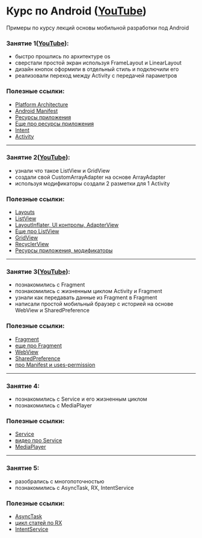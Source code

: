 # Курс по Android ([YouTube](https://www.youtube.com/playlist?list=PLPkT3QbnwgTFUpuRLNPlYyzPyrYhFVwRR))
Примеры по курсу лекций основы мобильной разработки под Android
### Занятие 1([YouTube](https://youtu.be/PZPwygd6ALM)):
- быстро прошлись по архитектуре os
- сверстали простой экран используя FrameLayout и LinearLayout
- дизайн кнопок оформили в отдельный стиль и подключили его
- реализовали переход между Activity с передачей параметров

### Полезные ссылки:
 * [Platform Architecture](https://developer.android.com/guide/platform/index.html)
 * [Android Manifest](http://developer.alexanderklimov.ru/android/theory/AndroidManifestXML.php)
 * [Ресурсы приложения](https://developer.android.com/guide/topics/resources/accessing-resources.html?hl=ru)
 * [Еще про ресурсы приложения](http://developer.alexanderklimov.ru/android/theory/resources.php)
 * [Intent](http://developer.alexanderklimov.ru/android/theory/intent.php)
 * [Activity](http://developer.alexanderklimov.ru/android/theory/activity-theory.php)
  
---
### Занятие 2([YouTube](https://youtu.be/tdYlvGiOuy0)):
- узнали что такое ListView и GridView
- создали свой CustomArrayAdapter на основе ArrayAdapter
- используя модификаторы создали 2 разметки для 1 Activity

### Полезные ссылки:
 * [Layouts](https://developer.android.com/guide/topics/ui/declaring-layout.html)
 * [ListView](http://developer.alexanderklimov.ru/android/views/listview.php)
 * [LayoutInflater, UI контролы, AdapterView](https://youtu.be/K9UIT55WP1g?list=PLufI-p7bsMuRbTCnsoLrN6rWDl8MQ_TMM)
 * [Еще про ListView](https://habrahabr.ru/post/133575/)
 * [GridView](http://developer.alexanderklimov.ru/android/views/gridview.php)
 * [RecyclerView](http://www.fandroid.info/primer-ispolzovaniya-cardview-i-recyclerview-v-android/)
 * [Ресурсы приложения, модификаторы](https://www.youtube.com/watch?v=071pX_Cedc8)

---
### Занятие 3([YouTube](https://youtu.be/PN2Vpn9iQaY)):
- познакомились с Fragment
- познакомились с жизненным циклом Activity и Fragment
- узнали как передавать данные из Fragment в Fragment
- написали простой мобильный браузер с историей на основе WebView и SharedPreference

### Полезные ссылки:
 * [Fragment](https://developer.android.com/guide/components/fragments.html?hl=ru)
 * [еще про Fragment](http://developer.alexanderklimov.ru/android/theory/fragments.php)
 * [WebView](https://developer.android.com/reference/android/webkit/WebView.html)
 * [SharedPreference](http://developer.alexanderklimov.ru/android/theory/sharedpreferences.php)
 * [про Manifest и uses-permission](http://developer.alexanderklimov.ru/android/theory/AndroidManifestXML.php)
 
 ---
### Занятие 4:
- познакомились с Service и его жизненным циклом
- познакомились с MediaPlayer

### Полезные ссылки:
 * [Service](http://developer.alexanderklimov.ru/android/theory/services-theory.php)
 * [видео про Service](https://www.youtube.com/watch?v=TXgNixLi8P4&list=PLufI-p7bsMuRbTCnsoLrN6rWDl8MQ_TMM&index=8)
 * [MediaPlayer](https://developer.android.com/guide/topics/media/mediaplayer.html)
 
  ---
### Занятие 5:
- разобрались с многопоточностью
- познакомились с AsyncTask, RX, IntentService

### Полезные ссылки:
 * [AsyncTask](https://developer.android.com/reference/android/os/AsyncTask.html)
 * [цикл статей по RX](https://habrahabr.ru/post/265269/)
 * [IntentService](http://developer.alexanderklimov.ru/android/theory/intentservice.php)
